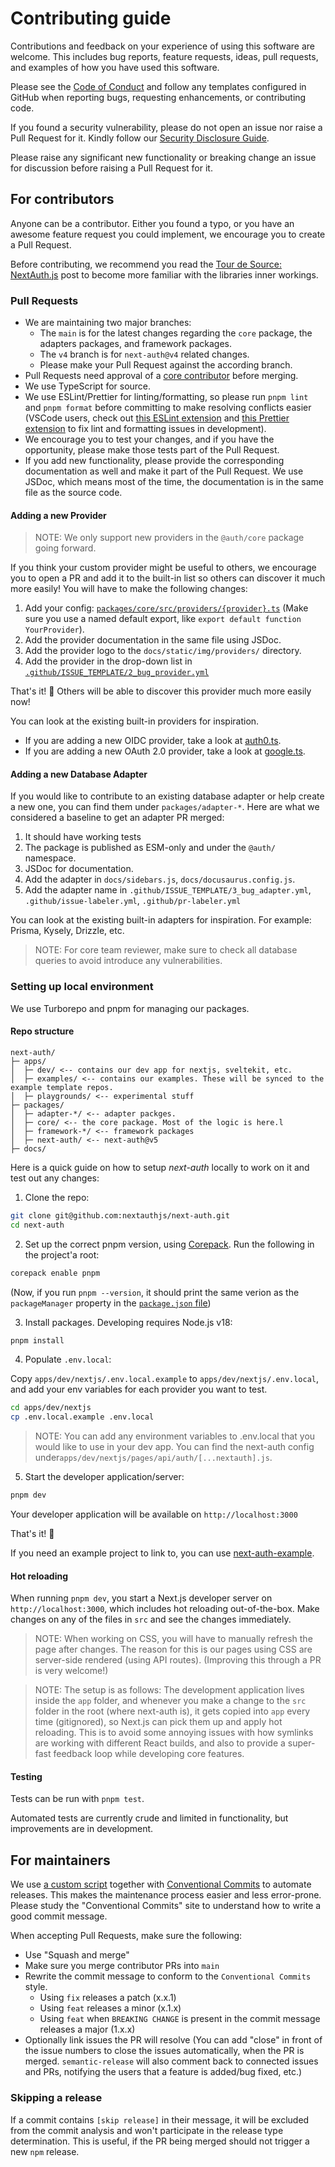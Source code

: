 # Contributing guide

Contributions and feedback on your experience of using this software are welcome. This includes bug reports, feature requests, ideas, pull requests, and examples of how you have used this software.

Please see the [Code of Conduct](CODE_OF_CONDUCT.md) and follow any templates configured in GitHub when reporting bugs, requesting enhancements, or contributing code.

If you found a security vulnerability, please do not open an issue nor raise a Pull Request for it. Kindly follow our [Security Disclosure Guide](https://authjs.dev/security#reporting-a-vulnerability).

Please raise any significant new functionality or breaking change an issue for discussion before raising a Pull Request for it.

## For contributors

Anyone can be a contributor. Either you found a typo, or you have an awesome feature request you could implement, we encourage you to create a Pull Request.

Before contributing, we recommend you read the [Tour de Source: NextAuth.js](https://sourcegraph.com/notebooks/Tm90ZWJvb2s6MTc2MQ==) post to become more familiar with the libraries inner workings.

### Pull Requests

- We are maintaining two major branches:
  - The `main` is for the latest changes regarding the `core` package, the adapters packages, and framework packages.
  - The `v4` branch is for `next-auth@v4` related changes. 
  - Please make your Pull Request against the according branch.
- Pull Requests need approval of a [core contributor](https://next-auth.js.org/contributors#core-team) before merging.
- We use TypeScript for source.
- We use ESLint/Prettier for linting/formatting, so please run `pnpm lint` and `pnpm format` before committing to make resolving conflicts easier (VSCode users, check out [this ESLint extension](https://marketplace.visualstudio.com/items?itemName=dbaeumer.vscode-eslint) and [this Prettier extension](https://marketplace.visualstudio.com/items?itemName=esbenp.prettier-vscode) to fix lint and formatting issues in development).
- We encourage you to test your changes, and if you have the opportunity, please make those tests part of the Pull Request.
- If you add new functionality, please provide the corresponding documentation as well and make it part of the Pull Request. We use JSDoc, which means most of the time, the documentation is in the same file as the source code.

#### Adding a new Provider

> NOTE: We only support new providers in the `@auth/core` package going forward. 

If you think your custom provider might be useful to others, we encourage you to open a PR and add it to the built-in list so others can discover it much more easily! You will have to make the following changes:

1. Add your config: [`packages/core/src/providers/{provider}.ts`](https://github.com/nextauthjs/next-auth/tree/main/packages/core/src/providers) (Make sure you use a named default export, like `export default function YourProvider`). 
1. Add the provider documentation in the same file using JSDoc.
1. Add the provider logo to the `docs/static/img/providers/` directory.
1. Add the provider in the drop-down list in [`.github/ISSUE_TEMPLATE/2_bug_provider.yml`](https://github.com/nextauthjs/next-auth/blob/main/.github/ISSUE_TEMPLATE/2_bug_provider.yml)

That's it! 🎉 Others will be able to discover this provider much more easily now!

You can look at the existing built-in providers for inspiration. 
- If you are adding a new OIDC provider, take a look at [auth0.ts](https://github.com/nextauthjs/next-auth/blob/main/packages/core/src/providers/auth0.ts).
- If you are adding a new OAuth 2.0 provider, take a look at [google.ts](https://github.com/nextauthjs/next-auth/blob/main/packages/core/src/providers/google.ts).

#### Adding a new Database Adapter

If you would like to contribute to an existing database adapter or help create a new one, you can find them under `packages/adapter-*`. Here are what we considered a baseline to get an adapter PR merged:

1. It should have working tests
1. The package is published as ESM-only and under the `@auth/` namespace.
1. JSDoc for documentation.
1. Add the adapter in `docs/sidebars.js`, `docs/docusaurus.config.js`.
1. Add the adapter name in `.github/ISSUE_TEMPLATE/3_bug_adapter.yml`, `.github/issue-labeler.yml`, `.github/pr-labeler.yml`

You can look at the existing built-in adapters for inspiration. For example: Prisma, Kysely, Drizzle, etc.

> NOTE: For core team reviewer, make sure to check all database queries to avoid introduce any vulnerabilities.

### Setting up local environment

We use Turborepo and pnpm for managing our packages. 

#### Repo structure
```
next-auth/
├─ apps/
│  ├─ dev/ <-- contains our dev app for nextjs, sveltekit, etc.
│  ├─ examples/ <-- contains our examples. These will be synced to the example template repos.
│  ├─ playgrounds/ <-- experimental stuff
├─ packages/
│  ├─ adapter-*/ <-- adapter packges.
│  ├─ core/ <-- the core package. Most of the logic is here.l
│  ├─ framework-*/ <-- framework packages
│  ├─ next-auth/ <-- next-auth@v5
├─ docs/
```

Here is a quick guide on how to setup _next-auth_ locally to work on it and test out any changes:

1. Clone the repo:

```sh
git clone git@github.com:nextauthjs/next-auth.git
cd next-auth
```

2. Set up the correct pnpm version, using [Corepack](https://nodejs.org/api/corepack.html). Run the following in the project'a root:

```sh
corepack enable pnpm
```

(Now, if you run `pnpm --version`, it should print the same verion as the `packageManager` property in the [`package.json` file](https://github.com/nextauthjs/next-auth/blob/main/package.json))

3. Install packages. Developing requires Node.js v18:

```sh
pnpm install
```

4. Populate `.env.local`:

Copy `apps/dev/nextjs/.env.local.example` to `apps/dev/nextjs/.env.local`, and add your env variables for each provider you want to test.

```sh
cd apps/dev/nextjs
cp .env.local.example .env.local
```

> NOTE: You can add any environment variables to .env.local that you would like to use in your dev app.
> You can find the next-auth config under`apps/dev/nextjs/pages/api/auth/[...nextauth].js`.

5. Start the developer application/server:

```sh
pnpm dev
```

Your developer application will be available on `http://localhost:3000`

That's it! 🎉

If you need an example project to link to, you can use [next-auth-example](https://github.com/nextauthjs/next-auth-example).

#### Hot reloading

When running `pnpm dev`, you start a Next.js developer server on `http://localhost:3000`, which includes hot reloading out-of-the-box. Make changes on any of the files in `src` and see the changes immediately.

> NOTE: When working on CSS, you will have to manually refresh the page after changes. The reason for this is our pages using CSS are server-side rendered (using API routes). (Improving this through a PR is very welcome!)

> NOTE: The setup is as follows: The development application lives inside the `app` folder, and whenever you make a change to the `src` folder in the root (where next-auth is), it gets copied into `app` every time (gitignored), so Next.js can pick them up and apply hot reloading. This is to avoid some annoying issues with how symlinks are working with different React builds, and also to provide a super-fast feedback loop while developing core features.

#### Testing

Tests can be run with `pnpm test`.

Automated tests are currently crude and limited in functionality, but improvements are in development.

## For maintainers

We use [a custom script](https://github.com/balazsorban44/monorepo-release) together with [Conventional Commits](https://www.conventionalcommits.org/en/v1.0.0) to automate releases. This makes the maintenance process easier and less error-prone. Please study the "Conventional Commits" site to understand how to write a good commit message.

When accepting Pull Requests, make sure the following:

- Use "Squash and merge"
- Make sure you merge contributor PRs into `main`
- Rewrite the commit message to conform to the `Conventional Commits` style.
  - Using `fix` releases a patch (x.x.1)
  - Using `feat` releases a minor (x.1.x)
  - Using `feat` when `BREAKING CHANGE` is present in the commit message releases a major (1.x.x)
- Optionally link issues the PR will resolve (You can add "close" in front of the issue numbers to close the issues automatically, when the PR is merged. `semantic-release` will also comment back to connected issues and PRs, notifying the users that a feature is added/bug fixed, etc.)

### Skipping a release

If a commit contains `[skip release]` in their message, it will be excluded from the commit analysis and won't participate in the release type determination. This is useful, if the PR being merged should not trigger a new `npm` release.
